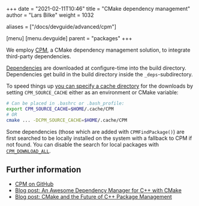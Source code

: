 +++
date = "2021-02-11T10:46"
title = "CMake dependency management"
author = "Lars Bilke"
weight = 1032

aliases = ["/docs/devguide/advanced/cpm"]

[menu]
  [menu.devguide]
    parent = "packages"
+++

We employ [CPM](https://github.com/cpm-cmake/CPM.cmake#options), a CMake dependency management solution, to integrate third-party dependencies.

[Dependencies](https://gitlab.opengeosys.org/ogs/ogs/-/blob/master/scripts/cmake/Dependencies.cmake) are downloaded at configure-time into the build directory. Dependencies get build in the build directory inside the `_deps`-subdirectory.

To speed things up [you can specify a cache directory](https://github.com/cpm-cmake/CPM.cmake#cpm_source_cache) for the downloads by setting `CPM_SOURCE_CACHE` either as an environment or CMake variable:

```bash
# Can be placed in .bashrc or .bash_profile:
export CPM_SOURCE_CACHE=$HOME/.cache/CPM
# OR
cmake ... -DCPM_SOURCE_CACHE=$HOME/.cache/CPM
```

Some dependencies (those which are added with `CPMFindPackage()`) are first searched to be locally installed on the system with a fallback to CPM if not found. You can disable the search for local packages with [`CPM_DOWNLOAD_ALL`](https://github.com/cpm-cmake/CPM.cmake#cpm_download_all).

## Further information

- [CPM on GitHub](https://github.com/cpm-cmake/CPM.cmake#options)
- [Blog post: An Awesome Dependency Manager for C++ with CMake](https://medium.com/swlh/cpm-an-awesome-dependency-manager-for-c-with-cmake-3c53f4376766)
- [Blog post: CMake and the Future of C++ Package Management](https://ibob.github.io/blog/2020/01/13/cmake-package-management/)
